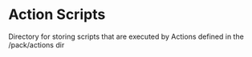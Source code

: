 # Action Scripts

Directory for storing scripts that are executed by Actions defined in the /pack/actions dir

